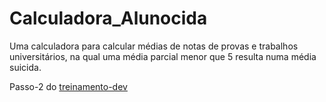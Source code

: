 # Calculadora_Alunocida
Uma calculadora para calcular médias de notas de provas e trabalhos universitários, na qual uma média parcial menor que 5 resulta numa média suicida.

Passo-2 do [treinamento-dev](https://github.com/dasiusp/treinamento-dev)
